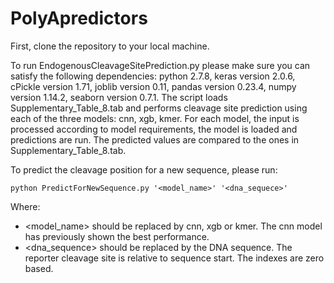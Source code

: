 # PolyApredictors
First, clone the repository to your local machine.

To run EndogenousCleavageSitePrediction.py please make sure you can satisfy the following dependencies: python 2.7.8, keras version 2.0.6, cPickle version 1.71, joblib version 0.11, pandas version 0.23.4, numpy version 1.14.2, seaborn version 0.7.1. The script loads Supplementary_Table_8.tab and performs cleavage site prediction using each of the three models: cnn, xgb, kmer. For each model, the input is processed according to model requirements, the model is loaded and predictions are run. The predicted values are compared to the ones in Supplementary_Table_8.tab.

To predict the cleavage position for a new sequence, please run:
```
python PredictForNewSequence.py '<model_name>' '<dna_sequece>'
```
Where:
* <model_name> should be replaced by cnn, xgb or kmer. The cnn model has previously shown the best performance.
* <dna_sequence> should be replaced by the DNA sequence. The reporter cleavage site is relative to sequence start. The indexes are zero based.
